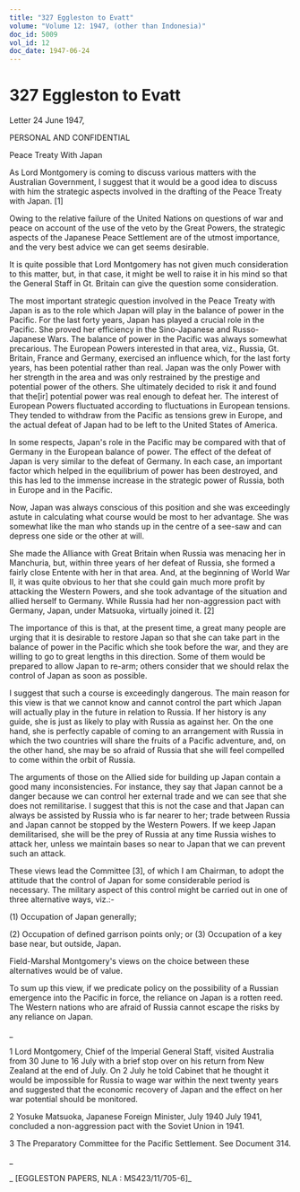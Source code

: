 ```yaml
---
title: "327 Eggleston to Evatt"
volume: "Volume 12: 1947, (other than Indonesia)"
doc_id: 5009
vol_id: 12
doc_date: 1947-06-24
---
```


# 327 Eggleston to Evatt

Letter 24 June 1947,

PERSONAL AND CONFIDENTIAL

Peace Treaty With Japan

As Lord Montgomery is coming to discuss various matters with the Australian Government, I suggest that it would be a good idea to discuss with him the strategic aspects involved in the drafting of the Peace Treaty with Japan. [1]

Owing to the relative failure of the United Nations on questions of war and peace on account of the use of the veto by the Great Powers, the strategic aspects of the Japanese Peace Settlement are of the utmost importance, and the very best advice we can get seems desirable.

It is quite possible that Lord Montgomery has not given much consideration to this matter, but, in that case, it might be well to raise it in his mind so that the General Staff in Gt. Britain can give the question some consideration.

The most important strategic question involved in the Peace Treaty with Japan is as to the role which Japan will play in the balance of power in the Pacific. For the last forty years, Japan has played a crucial role in the Pacific. She proved her efficiency in the Sino-Japanese and Russo-Japanese Wars. The balance of power in the Pacific was always somewhat precarious. The European Powers interested in that area, viz., Russia, Gt. Britain, France and Germany, exercised an influence which, for the last forty years, has been potential rather than real. Japan was the only Power with her strength in the area and was only restrained by the prestige and potential power of the others. She ultimately decided to risk it and found that the[ir] potential power was real enough to defeat her. The interest of European Powers fluctuated according to fluctuations in European tensions. They tended to withdraw from the Pacific as tensions grew in Europe, and the actual defeat of Japan had to be left to the United States of America.

In some respects, Japan's role in the Pacific may be compared with that of Germany in the European balance of power. The effect of the defeat of Japan is very similar to the defeat of Germany. In each case, an important factor which helped in the equilibrium of power has been destroyed, and this has led to the immense increase in the strategic power of Russia, both in Europe and in the Pacific.

Now, Japan was always conscious of this position and she was exceedingly astute in calculating what course would be most to her advantage. She was somewhat like the man who stands up in the centre of a see-saw and can depress one side or the other at will.

She made the Alliance with Great Britain when Russia was menacing her in Manchuria, but, within three years of her defeat of Russia, she formed a fairly close Entente with her in that area. And, at the beginning of World War II, it was quite obvious to her that she could gain much more profit by attacking the Western Powers, and she took advantage of the situation and allied herself to Germany. While Russia had her non-aggression pact with Germany, Japan, under Matsuoka, virtually joined it. [2]

The importance of this is that, at the present time, a great many people are urging that it is desirable to restore Japan so that she can take part in the balance of power in the Pacific which she took before the war, and they are willing to go to great lengths in this direction. Some of them would be prepared to allow Japan to re-arm; others consider that we should relax the control of Japan as soon as possible.

I suggest that such a course is exceedingly dangerous. The main reason for this view is that we cannot know and cannot control the part which Japan will actually play in the future in relation to Russia. If her history is any guide, she is just as likely to play with Russia as against her. On the one hand, she is perfectly capable of coming to an arrangement with Russia in which the two countries will share the fruits of a Pacific adventure, and, on the other hand, she may be so afraid of Russia that she will feel compelled to come within the orbit of Russia.

The arguments of those on the Allied side for building up Japan contain a good many inconsistencies. For instance, they say that Japan cannot be a danger because we can control her external trade and we can see that she does not remilitarise. I suggest that this is not the case and that Japan can always be assisted by Russia who is far nearer to her; trade between Russia and Japan cannot be stopped by the Western Powers. If we keep Japan demilitarised, she will be the prey of Russia at any time Russia wishes to attack her, unless we maintain bases so near to Japan that we can prevent such an attack.

These views lead the Committee [3], of which I am Chairman, to adopt the attitude that the control of Japan for some considerable period is necessary. The military aspect of this control might be carried out in one of three alternative ways, viz.:-

(1) Occupation of Japan generally;

(2) Occupation of defined garrison points only; or (3) Occupation of a key base near, but outside, Japan.

Field-Marshal Montgomery's views on the choice between these alternatives would be of value.

To sum up this view, if we predicate policy on the possibility of a Russian emergence into the Pacific in force, the reliance on Japan is a rotten reed. The Western nations who are afraid of Russia cannot escape the risks by any reliance on Japan.

_

1 Lord Montgomery, Chief of the Imperial General Staff, visited Australia from 30 June to 16 July with a brief stop over on his return from New Zealand at the end of July. On 2 July he told Cabinet that he thought it would be impossible for Russia to wage war within the next twenty years and suggested that the economic recovery of Japan and the effect on her war potential should be monitored.

2 Yosuke Matsuoka, Japanese Foreign Minister, July 1940 July 1941, concluded a non-aggression pact with the Soviet Union in 1941.

3 The Preparatory Committee for the Pacific Settlement. See Document 314.

_

_ [EGGLESTON PAPERS, NLA : MS423/11/705-6]_
